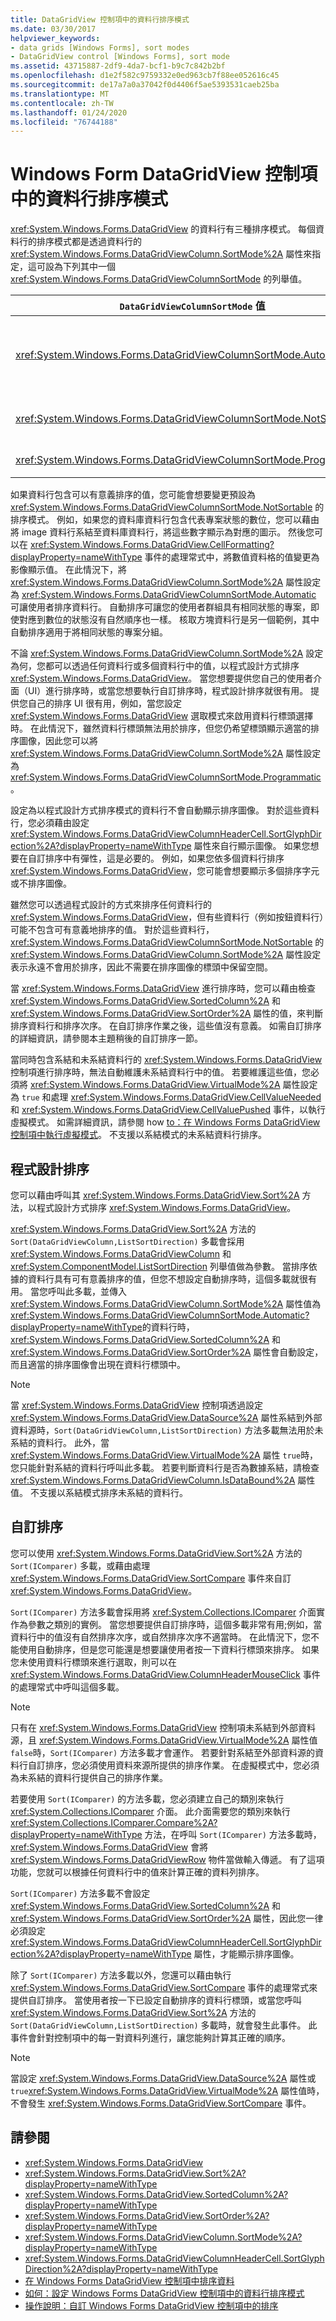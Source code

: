 ```yaml
---
title: DataGridView 控制項中的資料行排序模式
ms.date: 03/30/2017
helpviewer_keywords:
- data grids [Windows Forms], sort modes
- DataGridView control [Windows Forms], sort mode
ms.assetid: 43715887-2df9-4da7-bcf1-b9c7c842b2bf
ms.openlocfilehash: d1e2f582c9759332e0ed963cb7f88ee052616c45
ms.sourcegitcommit: de17a7a0a37042f0d4406f5ae5393531caeb25ba
ms.translationtype: MT
ms.contentlocale: zh-TW
ms.lasthandoff: 01/24/2020
ms.locfileid: "76744188"
---
```

# <a name="column-sort-modes-in-the-windows-forms-datagridview-control"></a>Windows Form DataGridView 控制項中的資料行排序模式
<xref:System.Windows.Forms.DataGridView> 的資料行有三種排序模式。 每個資料行的排序模式都是透過資料行的 <xref:System.Windows.Forms.DataGridViewColumn.SortMode%2A> 屬性來指定，這可設為下列其中一個 <xref:System.Windows.Forms.DataGridViewColumnSortMode> 的列舉值。  
  
|`DataGridViewColumnSortMode` 值|描述|  
|----------------------------------------|-----------------|  
|<xref:System.Windows.Forms.DataGridViewColumnSortMode.Automatic>|文字方塊資料行的預設值。 除非使用資料行標頭做為選取範圍，否則按一下欄標題會自動依此欄排序 <xref:System.Windows.Forms.DataGridView>，並顯示表示排序次序的圖像。|  
|<xref:System.Windows.Forms.DataGridViewColumnSortMode.NotSortable>|非 text box 資料行的預設值。 您可以用程式設計方式排序此資料行;不過，它不適合用于排序，因此不會保留任何空間給排序圖像。|  
|<xref:System.Windows.Forms.DataGridViewColumnSortMode.Programmatic>|您可以用程式設計方式排序此資料行，並保留空間給排序圖像。|  
  
 如果資料行包含可以有意義排序的值，您可能會想要變更預設為 <xref:System.Windows.Forms.DataGridViewColumnSortMode.NotSortable> 的排序模式。 例如，如果您的資料庫資料行包含代表專案狀態的數位，您可以藉由將 image 資料行系結至資料庫資料行，將這些數字顯示為對應的圖示。 然後您可以在 <xref:System.Windows.Forms.DataGridView.CellFormatting?displayProperty=nameWithType> 事件的處理常式中，將數值資料格的值變更為影像顯示值。 在此情況下，將 <xref:System.Windows.Forms.DataGridViewColumn.SortMode%2A> 屬性設定為 <xref:System.Windows.Forms.DataGridViewColumnSortMode.Automatic> 可讓使用者排序資料行。 自動排序可讓您的使用者群組具有相同狀態的專案，即使對應到數位的狀態沒有自然順序也一樣。 核取方塊資料行是另一個範例，其中自動排序適用于將相同狀態的專案分組。  
  
 不論 <xref:System.Windows.Forms.DataGridViewColumn.SortMode%2A> 設定為何，您都可以透過任何資料行或多個資料行中的值，以程式設計方式排序 <xref:System.Windows.Forms.DataGridView>。 當您想要提供您自己的使用者介面（UI）進行排序時，或當您想要執行自訂排序時，程式設計排序就很有用。 提供您自己的排序 UI 很有用，例如，當您設定 <xref:System.Windows.Forms.DataGridView> 選取模式來啟用資料行標頭選擇時。 在此情況下，雖然資料行標頭無法用於排序，但您仍希望標頭顯示適當的排序圖像，因此您可以將 <xref:System.Windows.Forms.DataGridViewColumn.SortMode%2A> 屬性設定為 <xref:System.Windows.Forms.DataGridViewColumnSortMode.Programmatic>。  
  
 設定為以程式設計方式排序模式的資料行不會自動顯示排序圖像。 對於這些資料行，您必須藉由設定 <xref:System.Windows.Forms.DataGridViewColumnHeaderCell.SortGlyphDirection%2A?displayProperty=nameWithType> 屬性來自行顯示圖像。 如果您想要在自訂排序中有彈性，這是必要的。 例如，如果您依多個資料行排序 <xref:System.Windows.Forms.DataGridView>，您可能會想要顯示多個排序字元或不排序圖像。  
  
 雖然您可以透過程式設計的方式來排序任何資料行的 <xref:System.Windows.Forms.DataGridView>，但有些資料行（例如按鈕資料行）可能不包含可有意義地排序的值。 對於這些資料行，<xref:System.Windows.Forms.DataGridViewColumnSortMode.NotSortable> 的 <xref:System.Windows.Forms.DataGridViewColumn.SortMode%2A> 屬性設定表示永遠不會用於排序，因此不需要在排序圖像的標頭中保留空間。  
  
 當 <xref:System.Windows.Forms.DataGridView> 進行排序時，您可以藉由檢查 <xref:System.Windows.Forms.DataGridView.SortedColumn%2A> 和 <xref:System.Windows.Forms.DataGridView.SortOrder%2A> 屬性的值，來判斷排序資料行和排序次序。 在自訂排序作業之後，這些值沒有意義。 如需自訂排序的詳細資訊，請參閱本主題稍後的自訂排序一節。  
  
 當同時包含系結和未系結資料行的 <xref:System.Windows.Forms.DataGridView> 控制項進行排序時，無法自動維護未系結資料行中的值。 若要維護這些值，您必須將 <xref:System.Windows.Forms.DataGridView.VirtualMode%2A> 屬性設定為 `true` 和處理 <xref:System.Windows.Forms.DataGridView.CellValueNeeded> 和 <xref:System.Windows.Forms.DataGridView.CellValuePushed> 事件，以執行虛擬模式。 如需詳細資訊，請參閱 how [to：在 Windows Forms DataGridView 控制項中執行虛擬模式](how-to-implement-virtual-mode-in-the-windows-forms-datagridview-control.md)。 不支援以系結模式的未系結資料行排序。  
  
## <a name="programmatic-sorting"></a>程式設計排序  
 您可以藉由呼叫其 <xref:System.Windows.Forms.DataGridView.Sort%2A> 方法，以程式設計方式排序 <xref:System.Windows.Forms.DataGridView>。  
  
 <xref:System.Windows.Forms.DataGridView.Sort%2A> 方法的 `Sort(DataGridViewColumn,ListSortDirection)` 多載會採用 <xref:System.Windows.Forms.DataGridViewColumn> 和 <xref:System.ComponentModel.ListSortDirection> 列舉值做為參數。 當排序依據的資料行具有可有意義排序的值，但您不想設定自動排序時，這個多載就很有用。 當您呼叫此多載，並傳入 <xref:System.Windows.Forms.DataGridViewColumn.SortMode%2A> 屬性值為 <xref:System.Windows.Forms.DataGridViewColumnSortMode.Automatic?displayProperty=nameWithType>的資料行時，<xref:System.Windows.Forms.DataGridView.SortedColumn%2A> 和 <xref:System.Windows.Forms.DataGridView.SortOrder%2A> 屬性會自動設定，而且適當的排序圖像會出現在資料行標頭中。  
  
> [!NOTE]
> 當 <xref:System.Windows.Forms.DataGridView> 控制項透過設定 <xref:System.Windows.Forms.DataGridView.DataSource%2A> 屬性系結到外部資料源時，`Sort(DataGridViewColumn,ListSortDirection)` 方法多載無法用於未系結的資料行。 此外，當 <xref:System.Windows.Forms.DataGridView.VirtualMode%2A> 屬性 `true`時，您只能針對系結的資料行呼叫此多載。 若要判斷資料行是否為數據系結，請檢查 <xref:System.Windows.Forms.DataGridViewColumn.IsDataBound%2A> 屬性值。 不支援以系結模式排序未系結的資料行。  
  
## <a name="custom-sorting"></a>自訂排序  
 您可以使用 <xref:System.Windows.Forms.DataGridView.Sort%2A> 方法的 `Sort(IComparer)` 多載，或藉由處理 <xref:System.Windows.Forms.DataGridView.SortCompare> 事件來自訂 <xref:System.Windows.Forms.DataGridView>。  
  
 `Sort(IComparer)` 方法多載會採用將 <xref:System.Collections.IComparer> 介面實作為參數之類別的實例。 當您想要提供自訂排序時，這個多載非常有用;例如，當資料行中的值沒有自然排序次序，或自然排序次序不適當時。 在此情況下，您不能使用自動排序，但是您可能還是想要讓使用者按一下資料行標頭來排序。 如果您未使用資料行標頭來進行選取，則可以在 <xref:System.Windows.Forms.DataGridView.ColumnHeaderMouseClick> 事件的處理常式中呼叫這個多載。  
  
> [!NOTE]
> 只有在 <xref:System.Windows.Forms.DataGridView> 控制項未系結到外部資料源，且 <xref:System.Windows.Forms.DataGridView.VirtualMode%2A> 屬性值 `false`時，`Sort(IComparer)` 方法多載才會運作。 若要針對系結至外部資料源的資料行自訂排序，您必須使用資料來源所提供的排序作業。 在虛擬模式中，您必須為未系結的資料行提供自己的排序作業。  
  
 若要使用 `Sort(IComparer)` 的方法多載，您必須建立自己的類別來執行 <xref:System.Collections.IComparer> 介面。 此介面需要您的類別來執行 <xref:System.Collections.IComparer.Compare%2A?displayProperty=nameWithType> 方法，在呼叫 `Sort(IComparer)` 方法多載時，<xref:System.Windows.Forms.DataGridView> 會將 <xref:System.Windows.Forms.DataGridViewRow> 物件當做輸入傳遞。 有了這項功能，您就可以根據任何資料行中的值來計算正確的資料列排序。  
  
 `Sort(IComparer)` 方法多載不會設定 <xref:System.Windows.Forms.DataGridView.SortedColumn%2A> 和 <xref:System.Windows.Forms.DataGridView.SortOrder%2A> 屬性，因此您一律必須設定 <xref:System.Windows.Forms.DataGridViewColumnHeaderCell.SortGlyphDirection%2A?displayProperty=nameWithType> 屬性，才能顯示排序圖像。  
  
 除了 `Sort(IComparer)` 方法多載以外，您還可以藉由執行 <xref:System.Windows.Forms.DataGridView.SortCompare> 事件的處理常式來提供自訂排序。 當使用者按一下已設定自動排序的資料行標頭，或當您呼叫 <xref:System.Windows.Forms.DataGridView.Sort%2A> 方法的 `Sort(DataGridViewColumn,ListSortDirection)` 多載時，就會發生此事件。 此事件會針對控制項中的每一對資料列進行，讓您能夠計算其正確的順序。  
  
> [!NOTE]
> 當設定 <xref:System.Windows.Forms.DataGridView.DataSource%2A> 屬性或 `true`<xref:System.Windows.Forms.DataGridView.VirtualMode%2A> 屬性值時，不會發生 <xref:System.Windows.Forms.DataGridView.SortCompare> 事件。  
  
## <a name="see-also"></a>請參閱

- <xref:System.Windows.Forms.DataGridView>
- <xref:System.Windows.Forms.DataGridView.Sort%2A?displayProperty=nameWithType>
- <xref:System.Windows.Forms.DataGridView.SortedColumn%2A?displayProperty=nameWithType>
- <xref:System.Windows.Forms.DataGridView.SortOrder%2A?displayProperty=nameWithType>
- <xref:System.Windows.Forms.DataGridViewColumn.SortMode%2A?displayProperty=nameWithType>
- <xref:System.Windows.Forms.DataGridViewColumnHeaderCell.SortGlyphDirection%2A?displayProperty=nameWithType>
- [在 Windows Forms DataGridView 控制項中排序資料](sorting-data-in-the-windows-forms-datagridview-control.md)
- [如何：設定 Windows Forms DataGridView 控制項中的資料行排序模式](set-the-sort-modes-for-columns-wf-datagridview-control.md)
- [操作說明：自訂 Windows Forms DataGridView 控制項中的排序](how-to-customize-sorting-in-the-windows-forms-datagridview-control.md)
